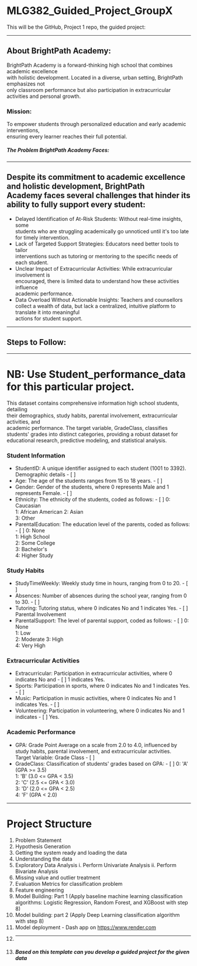 # MLG382_Guided_Project_GroupX
This will be the GitHub, Project 1 repo, the guided project:

---------------------------------------------------------------------------------------------------------
## About BrightPath Academy: 
BrightPath Academy is a forward-thinking high school that combines academic excellence  
with holistic development. Located in a diverse, urban setting, BrightPath emphasizes not  
only classroom performance but also participation in extracurricular activities and personal 
growth. 

### Mission: 
To empower students through personalized education and early academic interventions,  
ensuring every learner reaches their full potential. 
##### The Problem BrightPath Academy Faces:
--------------------------------------------------------------------------------------
Despite its commitment to academic excellence and holistic development, BrightPath  
Academy faces several challenges that hinder its ability to fully support every student:
----------------------------------------------------------------------------------------

* Delayed Identification of At-Risk Students: Without real-time insights, some  
students who are struggling academically go unnoticed until it's too late for timely 
intervention. 
* Lack of Targeted Support Strategies: Educators need better tools to tailor  
interventions such as tutoring or mentoring to the specific needs of each student. 
* Unclear Impact of Extracurricular Activities: While extracurricular involvement is  
encouraged, there is limited data to understand how these activities influence  
academic performance. 
* Data Overload Without Actionable Insights: Teachers and counsellors collect a 
wealth of data, but lack a centralized, intuitive platform to translate it into meaningful  
actions for student support.

----------------------------------------------------------------------------------------------------------- 
## Steps to Follow: 
------------------------------------------------------------------------------------------------------------ 
# NB: Use Student_performance_data for this particular project. 
This dataset contains comprehensive information high school students, detailing  
their demographics, study habits, parental involvement, extracurricular activities, and  
academic performance. 
The target variable, GradeClass, classifies students' grades into distinct categories, providing 
a robust dataset for educational research, predictive modeling, and statistical analysis. 
### Student Information
  * StudentID: A unique identifier  assigned to each student (1001 to 3392).  
Demographic details - [ ]
  * Age: The age of the students  ranges from 15 to 18 years.  - [ ]
  * Gender: Gender of the students, where 0 represents Male and 1 represents Female. - [ ]
  * Ethnicity: The ethnicity of the students, coded as follows: - [ ]
   0: Caucasian  
   1: African American 
   2: Asian  
   3: Other  
  * ParentalEducation: The education level of the parents, coded as follows: - [ ]
   0: None  
   1: High School  
   2: Some College  
   3: Bachelor's  
   4: Higher Study  
### Study Habits 
  * StudyTimeWeekly: Weekly study time in hours, ranging from 0 to 20.  - [ ]
  * Absences: Number of absences during the school year, ranging from 0 to 30. - [ ]
  * Tutoring: Tutoring status,  where 0 indicates No and 1 indicates Yes.  - [ ]
Parental Involvement  
  * ParentalSupport: The level of parental support, coded as follows:  - [ ]
   0: None  
   1: Low  
   2: Moderate 
   3: High  
   4: Very High  
### Extracurricular Activities 
  * Extracurricular: Participation in extracurricular activities, where 0 indicates No and - [ ]
   1 indicates Yes.  
  * Sports: Participation in sports, where 0 indicates No and 1 indicates Yes.  - [ ]
  * Music: Participation in music activities, where 0 indicates No and 1 indicates Yes. - [ ]
  * Volunteering: Participation in volunteering, where 0 indicates No and 1 indicates - [ ]
Yes.  
### Academic Performance  
  * GPA: Grade Point Average on a scale from 2.0 to 4.0, influenced by study habits, 
parental involvement, and extracurricular activities.  
Target Variable: Grade Class  - [ ]
  * GradeClass: Classification of students' grades based on GPA:  - [ ]
   0: 'A' (GPA >= 3.5)  
   1: 'B' (3.0 <= GPA < 3.5)  
   2: 'C' (2.5 <= GPA < 3.0)  
   3: 'D' (2.0 <= GPA < 2.5)  
   4: 'F' (GPA < 2.0)
-------------------------------------------------------------------------------------------------------------------
# Project Structure
1. Problem Statement 
2. Hypothesis Generation 
3. Getting the system ready and loading the data 
4. Understanding the data 
5. Exploratory Data Analysis 
 i. Perform Univariate Analysis 
 ii. Perform Bivariate Analysis  
6. Missing value and outlier treatment 
7. Evaluation Metrics for classification problem 
8. Feature engineering 
9. Model Building: Part 1 (Apply baseline machine learning classification algorithms: 
Logistic Regression, Random Forest, and XGBoost with step 8) 
10. Model building: part 2 (Apply Deep Learning classification algorithm with step 8) 
11. Model deployment - Dash app on https://www.render.com
12. ---------------------------------------------------------------------------------------------------------------------------
13. ##### Based on this template can you develop a guided project for the given data 
